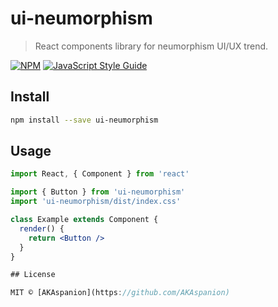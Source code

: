 # ui-neumorphism

>  React components library for neumorphism UI/UX trend.

[![NPM](https://img.shields.io/npm/v/ui-neumorphism.svg)](https://www.npmjs.com/package/ui-neumorphism) [![JavaScript Style Guide](https://img.shields.io/badge/code_style-standard-brightgreen.svg)](https://standardjs.com)

## Install

```bash
npm install --save ui-neumorphism
```

## Usage

```jsx
import React, { Component } from 'react'

import { Button } from 'ui-neumorphism'
import 'ui-neumorphism/dist/index.css'

class Example extends Component {
  render() {
    return <Button />
  }
}

## License

MIT © [AKAspanion](https://github.com/AKAspanion)
